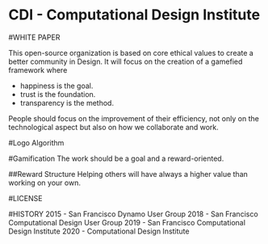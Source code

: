 # CDI - Computational Design Institute

#WHITE PAPER

This open-source organization is based on core ethical values to create a better community in Design. It will focus on the creation of a gamefied framework where 
- happiness is the goal.
- trust is the foundation.
- transparency is the method.

People should focus on the improvement of their efficiency, not only on the technological aspect but also on how we collaborate and work.

#Logo
Algorithm

#Gamification
The work should be a goal and a reward-oriented. 

##Reward Structure
Helping others will have always a higher value than working on your own.

#LICENSE

#HISTORY
2015 - San Francisco Dynamo User Group
2018 - San Francisco Computational Design User Group
2019 - San Francisco Computational Design Institute
2020 - Computational Design Institute

